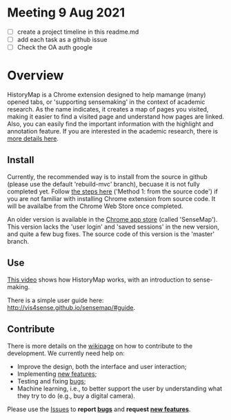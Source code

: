 # Meeting 9 Aug 2021
- [ ] create a project timeline in this readme.md
- [ ] add each task as a github issue
- [ ] Check the OA auth google

# Overview

HistoryMap is a Chrome extension designed to help mamange (many) opened tabs, or 'supporting sensemaking' in the context of academic research. As the name indicates, it creates a map of pages you visited, making it easier to find a visited page and understand how pages are linked. Also, you can easily find the important information with the highlight and annotation feature. If you are interested in the academic research, there is [more details here](http://vis4sense.github.io/sensemap/).


## Install

Currently, the recommended way is to install from the source in github (please use the default 'rebuild-mvc' branch), becuase it is not fully completed yet. Follow [the steps here](https://blog.hunter.io/how-to-install-a-chrome-extension-without-using-the-chrome-web-store-31902c780034) ('Method 1: from the source code') if you are not familiar with installing Chrome extension from source code. It will be availalbe from the Chrome Web Store once completed.

An older version is available in the [Chrome app store](https://chrome.google.com/webstore/detail/sensemap/agljnpanahlilmpipaeflmnjkiiecfjb) (called 'SenseMap'). This version lacks the 'user login' and 'saved sessions' in the new version, and quite a few bug fixes. The source code of this version is the 'master' branch. 

## Use

[This video](https://vimeo.com/161322047) shows how HistoryMap works, with an introduction to sense-making. 

There is a simple user guide here: http://vis4sense.github.io/sensemap/#guide. 

## Contribute

There is more details on the [wikipage](https://github.com/Vis4Sense/HistoryMap/wiki) on how to contribute to the development. We currently need help on:
- Improve the design, both the interface and user interaction;
- Implementing [new features](https://github.com/Vis4Sense/HistoryMap/labels/improvement);
- Testing and fixing [bugs](https://github.com/Vis4Sense/HistoryMap/labels/bug);
- Machine learning, i.e., to better support the user by understanding what they try to do (e.g., buy a digital camera).

Please use the [Issues](https://github.com/Vis4Sense/HistoryMap/issues) to **report [bugs](https://github.com/Vis4Sense/HistoryMap/labels/bug)** and **request [new features](https://github.com/Vis4Sense/HistoryMap/labels/improvement)**.
